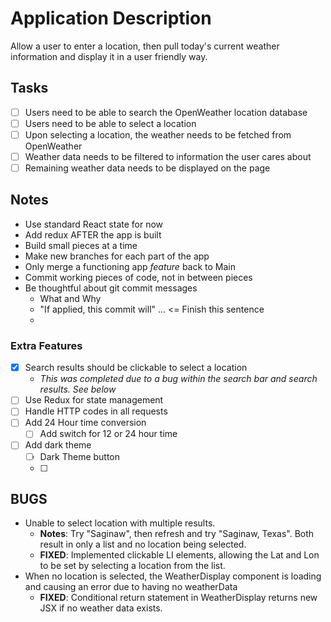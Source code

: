 # Application Description
Allow a user to enter a location, then pull today's current weather information and display it in a user friendly way.

## Tasks
- [ ] Users need to be able to search the OpenWeather location database
- [ ] Users need to be able to select a location
- [ ] Upon selecting a location, the weather needs to be fetched from OpenWeather
- [ ] Weather data needs to be filtered to information the user cares about
- [ ] Remaining weather data needs to be displayed on the page

## Notes
- Use standard React state for now
- Add redux AFTER the app is built
- Build small pieces at a time
- Make new branches for each part of the app
- Only merge a functioning app *feature* back to Main
- Commit working pieces of code, not in between pieces
- Be thoughtful about git commit messages
	- What and Why
	- "If applied, this commit will" ... <= Finish this sentence
	- 


### Extra Features
- [x] Search results should be clickable to select a location
	- *This was completed due to a bug within the search bar and search results. See below*
- [ ] Use Redux for state management
- [ ] Handle HTTP codes in all requests
- [ ] Add 24 Hour time conversion
	- [ ] Add switch for 12 or 24 hour time
- [ ] Add dark theme
	- [ ] Dark Theme button
	- [ ] 

## BUGS
- Unable to select location with multiple results. 
	- **Notes**: Try "Saginaw", then refresh and try "Saginaw, Texas". Both result in only a list and no location being selected.
	- **FIXED**: Implemented clickable LI elements, allowing the Lat and Lon to be set by selecting a location from the list.
- When no location is selected, the WeatherDisplay component is loading and causing an error due to having no weatherData
	- **FIXED**: Conditional return statement in WeatherDisplay returns new JSX if no weather data exists.
